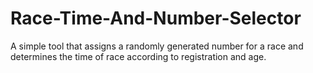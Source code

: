 # Race-Time-And-Number-Selector

A simple tool that assigns a randomly generated number for a race and determines the time of race according to registration and age.
